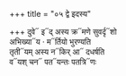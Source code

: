+++
title = "०५ द्वे इदस्य"

+++
दुवे᳓ इ᳓द् अस्य क्र᳓मणे सुवर्दृ᳓शो  
अभिख्या᳓य · म᳓र्तियो भुरण्यति  
तृती᳓यम् अस्य न᳓किर् आ᳓ दधर्षति  
व᳓यश् चन᳓ पत᳓यन्तः पतत्रि᳓णः
